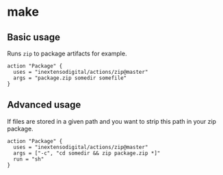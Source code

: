 # make

## Basic usage

Runs `zip` to package artifacts for example.

```
action "Package" {
  uses = "inextensodigital/actions/zip@master"
  args = "package.zip somedir somefile"
}
```

## Advanced usage

If files are stored in a given path and you want to strip this path in your zip package.

```
action "Package" {
  uses = "inextensodigital/actions/zip@master"
  args = ["-c", "cd somedir && zip package.zip *]"
  run = "sh"
}
```
